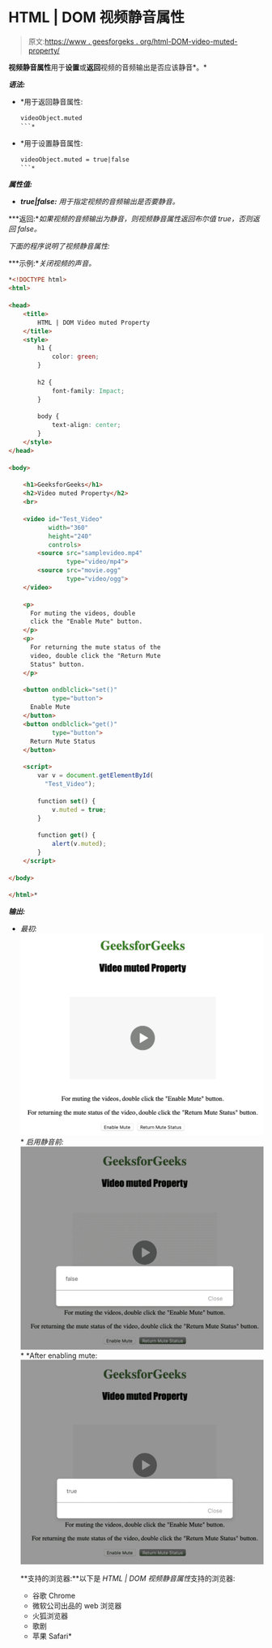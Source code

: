 # HTML | DOM 视频静音属性

> 原文:[https://www . geesforgeks . org/html-DOM-video-muted-property/](https://www.geeksforgeeks.org/html-dom-video-muted-property/)

**视频静音属性**用于**设置**或**返回**视频的音频输出是否应该静音*。*

***语法:***

*   *用于返回静音属性:

    ```html
    videoObject.muted
    ```* 
*   *用于设置静音属性:

    ```html
    videoObject.muted = true|false
    ```* 

***属性值:***

*   ***true|false:** 用于指定视频的音频输出是否要静音。*

***返回:**如果视频的音频输出为静音，则视频静音属性返回布尔值 true，否则返回 false。*

*下面的程序说明了视频静音属性:*

***示例:**关闭视频的声音。*

```html
*<!DOCTYPE html>
<html>

<head>
    <title>
        HTML | DOM Video muted Property
    </title>
    <style>
        h1 {
            color: green;
        }

        h2 {
            font-family: Impact;
        }

        body {
            text-align: center;
        }
    </style>
</head>

<body>

    <h1>GeeksforGeeks</h1>
    <h2>Video muted Property</h2>
    <br>

    <video id="Test_Video" 
           width="360" 
           height="240"
           controls>
        <source src="samplevideo.mp4" 
                type="video/mp4">
        <source src="movie.ogg" 
                type="video/ogg">
    </video>

    <p>
      For muting the videos, double
      click the "Enable Mute" button.
    </p>
    <p>
      For returning the mute status of the
      video, double click the "Return Mute
      Status" button.
    </p>

    <button ondblclick="set()" 
            type="button">
      Enable Mute
    </button>
    <button ondblclick="get()"
            type="button">
      Return Mute Status
    </button>

    <script>
        var v = document.getElementById(
          "Test_Video");

        function set() {
            v.muted = true;
        }

        function get() {
            alert(v.muted);
        }
    </script>

</body>

</html>*
```

***输出:***

*   *最初:
    ![](img/e1a66119600e29992b89b3a6ac522b77.png)**   *启用静音前:
    ![](img/e12450fea590f2650deeef8053337b7a.png)**   *After enabling mute:
    ![](img/81bb192764bee24f7e7fdb643bf41666.png)

    **支持的浏览器:**以下是 *HTML | DOM 视频静音属性*支持的浏览器:

    *   谷歌 Chrome
    *   微软公司出品的 web 浏览器
    *   火狐浏览器
    *   歌剧
    *   苹果 Safari*